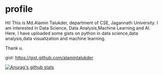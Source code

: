 # profile
Hi! This is Md.Alamin Talukder, department of CSE, Jagannath University. I am interested in Data Science, Data Analysis,Machine Learning and AI.
Here, I have uploaded some gists on python in data science,data analysis,data visualization and machine learning. 

Thank u.

gist: https://gist.github.com/alamintalukder

[![Anurag's github stats](https://github-readme-stats.vercel.app/api?username=alamintalukder)](https://github.com/alamintalukder/github-readme-stats)
